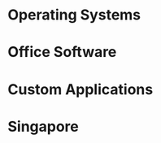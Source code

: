 # Operating Systems
[linux]: http://linux.org
[ubuntu]: https://ubuntu.com/#download
[redhat]: https://www.redhat.com/en/technologies/linux-platforms/enterprise-linux
[fedora]: https://getfedora.org
[stats]: https://gs.statcounter.com/os-market-share
[best19]: https://www.techradar.com/news/best-linux-distro

# Office Software
[ooffice]: https://www.openoffice.org/
[loffice]: https://www.libreoffice.org/

# Custom Applications
[xchange]: https://www.open-xchange.com/

# Singapore
[hsg]: https://hackerspace.sg
[slmg]: https://www.meetup.com/sg-linux/
